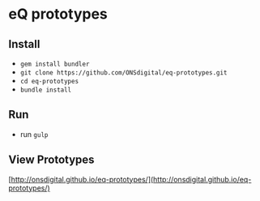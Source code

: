 # eQ prototypes


## Install
- `gem install bundler`
- `git clone https://github.com/ONSdigital/eq-prototypes.git`
- `cd eq-prototypes`
- `bundle install`

## Run

- run `gulp`


## View Prototypes

[http://onsdigital.github.io/eq-prototypes/](http://onsdigital.github.io/eq-prototypes/)
